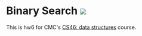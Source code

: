# Binary Search ![](https://api.travis-ci.com/maxinebaghdadi/binary_search.svg?branch=master)

This is hw6 for CMC's [CS46: data structures](https://github.com/mikeizbicki/cmc-csci046) course.
